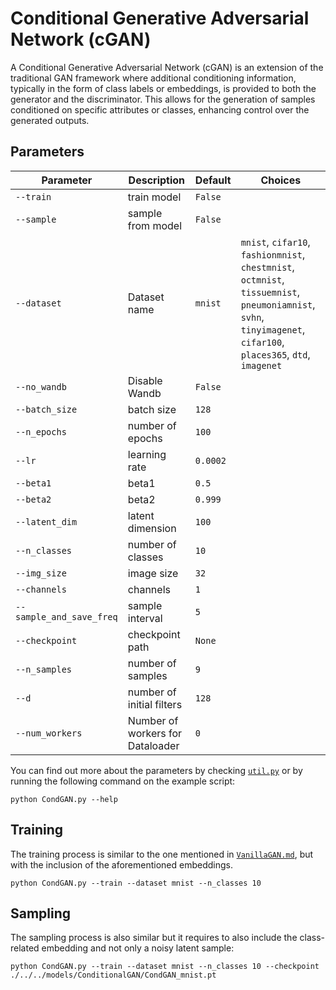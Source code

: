 # Conditional Generative Adversarial Network (cGAN)

A Conditional Generative Adversarial Network (cGAN) is an extension of the traditional GAN framework where additional conditioning information, typically in the form of class labels or embeddings, is provided to both the generator and the discriminator. This allows for the generation of samples conditioned on specific attributes or classes, enhancing control over the generated outputs.

## Parameters

| Parameter         | Description                        | Default | Choices                                                      |
|-------------------|------------------------------------|---------|--------------------------------------------------------------|
| `--train`         | train model                        | `False` |                                                              |
| `--sample`        | sample from model                  | `False` |                                                              |
| `--dataset`               | Dataset name                                       | `mnist`  | `mnist`, `cifar10`, `fashionmnist`, `chestmnist`, `octmnist`, `tissuemnist`, `pneumoniamnist`, `svhn`, `tinyimagenet`, `cifar100`, `places365`, `dtd`, `imagenet`            |
| `--no_wandb`              | Disable Wandb                                      | `False`  |                                                                                                                                                                              |
| `--batch_size`    | batch size                         | `128`   |                                                              |
| `--n_epochs`      | number of epochs                   | `100`   |                                                              |
| `--lr`            | learning rate                      | `0.0002`|                                                              |
| `--beta1`         | beta1                              | `0.5`   |                                                              |
| `--beta2`         | beta2                              | `0.999` |                                                              |
| `--latent_dim`    | latent dimension                   | `100`   |                                                              |
| `--n_classes`     | number of classes                  | `10`    |                                                              |
| `--img_size`      | image size                         | `32`    |                                                              |
| `--channels`      | channels                           | `1`     |                                                              |
| `--sample_and_save_freq` | sample interval                  | `5`     |                                                              |
| `--checkpoint`    | checkpoint path                    | `None`  |                                                              |
| `--n_samples`     | number of samples                  | `9`     |                                                              |
| `--d`             | number of initial filters          | `128`   |                                                              |
| `--num_workers`   | Number of workers for Dataloader   | `0`     |                                                              |

You can find out more about the parameters by checking [`util.py`](./../src/generativezoo/utils/util.py) or by running the following command on the example script:

    python CondGAN.py --help

## Training

The training process is similar to the one mentioned in [`VanillaGAN.md`](VanillaGAN.md), but with the inclusion of the aforementioned embeddings.

    python CondGAN.py --train --dataset mnist --n_classes 10

## Sampling

The sampling process is also similar but it requires to also include the class-related embedding and not only a noisy latent sample:

    python CondGAN.py --train --dataset mnist --n_classes 10 --checkpoint ./../../models/ConditionalGAN/CondGAN_mnist.pt